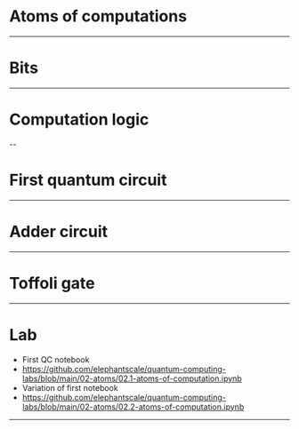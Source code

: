 # Atoms of computations

---

# Bits

---

# Computation logic

--

# First quantum circuit

---

# Adder circuit

---

# Toffoli gate

---

# Lab

* First QC notebook
* https://github.com/elephantscale/quantum-computing-labs/blob/main/02-atoms/02.1-atoms-of-computation.ipynb
* Variation of first notebook
* https://github.com/elephantscale/quantum-computing-labs/blob/main/02-atoms/02.2-atoms-of-computation.ipynb

---